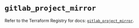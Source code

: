 # `gitlab_project_mirror`

Refer to the Terraform Registry for docs: [`gitlab_project_mirror`](https://registry.terraform.io/providers/gitlabhq/gitlab/16.10.0/docs/resources/project_mirror).
